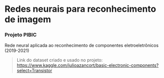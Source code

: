# Redes neurais para reconhecimento de imagem
### Projeto PIBIC
Rede neural aplicada ao reconhecimento de componentes eletroeletrônicos (2019-2021)
> Link do dataset criado e usado no projeto: https://www.kaggle.com/julioazancort/basic-electronic-components?select=Transistor
